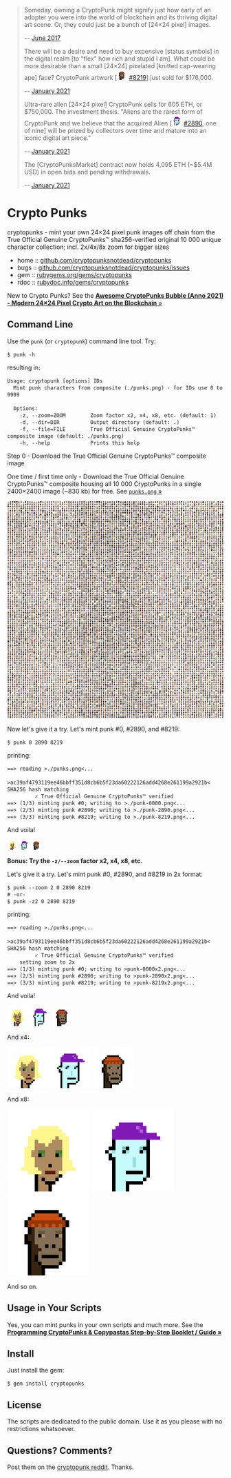 > Someday, owning a CryptoPunk might signify just how early of an
> adopter you were into the world of blockchain and its thriving digital
> art scene. Or, they could just be a bunch of [24×24 pixel] images.
>
> -- [June 2017](https://mashable.com/2017/06/16/cryptopunks-ethereum-art-collectibles/)
>
>
> There will be a desire and need to buy expensive [status symbols]
> in the digital realm [to "flex" how rich and stupid I am].
> What could be more desirable than a small [24×24]
> pixelated [knitted cap-wearing ape] face?
> CryptoPunk artwork [![](i/punk-8219.png) [#8219](https://www.larvalabs.com/cryptopunks/details/8219)] just sold for $176,000.
>
> -- [January 2021](https://decrypt.co/53519/an-ethereum-based-cryptopunk-artwork-just-sold-for-176000)
>
>
> Ultra-rare alien [24×24 pixel] CryptoPunk
> sells for 605 ETH, or $750,000.
> The investment thesis. "Aliens are the rarest form of CryptoPunk and
> we believe that the acquired Alien [![](i/punk-2890.png) [#2890](https://www.larvalabs.com/cryptopunks/details/2890), one of nine]
> will be prized by collectors over
> time and mature into an iconic digital art piece."
>
> -- [January 2021](https://cointelegraph.com/news/ultra-rare-alien-cryptopunk-nft-sells-for-605-eth-or-750-000)
>
>
> The [CryptoPunksMarket] contract now holds 4,095 ETH (~$5.4M USD) in open bids and pending withdrawals.
>
> -- [January 2021](https://twitter.com/larvalabs/status/1353915659453870080)


# Crypto Punks

cryptopunks - mint your own 24×24 pixel punk images off chain from the True Official Genuine CryptoPunks™ sha256-verified original 10 000 unique character collection; incl. 2x/4x/8x zoom for bigger sizes

* home  :: [github.com/cryptopunksnotdead/cryptopunks](https://github.com/cryptopunksnotdead/cryptopunks)
* bugs  :: [github.com/cryptopunksnotdead/cryptopunks/issues](https://github.com/cryptopunksnotdead/cryptopunks/issues)
* gem   :: [rubygems.org/gems/cryptopunks](https://rubygems.org/gems/cryptopunks)
* rdoc  :: [rubydoc.info/gems/cryptopunks](http://rubydoc.info/gems/cryptopunks)


New to Crypto Punks?
See the [**Awesome CryptoPunks Bubble (Anno 2021) - Modern 24×24 Pixel Crypto Art on the Blockchain** »](https://github.com/cryptopunksnotdead/awesome-cryptopunks-bubble)


## Command Line

Use the `punk` (or `cryptopunk`) command line tool. Try:

```
$ punk -h
```

resulting in:

```
Usage: cryptopunk [options] IDs
  Mint punk characters from composite (./punks.png) - for IDs use 0 to 9999

  Options:
    -z, --zoom=ZOOM        Zoom factor x2, x4, x8, etc. (default: 1)
    -d, --dir=DIR          Output directory (default: .)
    -f, --file=FILE        True Official Genuine CryptoPunks™ composite image (default: ./punks.png)
    -h, --help             Prints this help
```


Step 0 -  Download the True Official Genuine CryptoPunks™ composite image

One time / first time only - Download the True Official Genuine CryptoPunks™ composite
housing all 10 000 CryptoPunks
in a single 2400×2400 image (~830 kb) for free.
See [`punks.png` »](https://github.com/larvalabs/cryptopunks/blob/master/punks.png)


![](i/punks-zoom.png)



Now let's give it a try.  Let's mint punk #0, #2890, and #8219:

```
$ punk 0 2890 8219
```

printing:

```
==> reading >./punks.png<...
     >ac39af4793119ee46bbff351d8cb6b5f23da60222126add4268e261199a2921b< SHA256 hash matching
         ✓ True Official Genuine CryptoPunks™ verified
==> (1/3) minting punk #0; writing to >./punk-0000.png<...
==> (2/3) minting punk #2890; writing to >./punk-2890.png<...
==> (3/3) minting punk #8219; writing to >./punk-8219.png<...
```

And voila!

![](i/punk-0000.png)
![](i/punk-2890.png)
![](i/punk-8219.png)



**Bonus:  Try the `-z/--zoom` factor x2, x4, x8, etc.**

Let's give it a try.  Let's mint punk #0, #2890, and #8219 in 2x format:

```
$ punk --zoom 2 0 2890 8219
# -or-
$ punk -z2 0 2890 8219
```

printing:

```
==> reading >./punks.png<...
     >ac39af4793119ee46bbff351d8cb6b5f23da60222126add4268e261199a2921b< SHA256 hash matching
         ✓ True Official Genuine CryptoPunks™ verified
    setting zoom to 2x
==> (1/3) minting punk #0; writing to >punk-0000x2.png<...
==> (2/3) minting punk #2890; writing to >punk-2890x2.png<...
==> (3/3) minting punk #8219; writing to >punk-8219x2.png<...
```

And voila!

![](i/punk-0000x2.png)
![](i/punk-2890x2.png)
![](i/punk-8219x2.png)

And x4:

![](i/punk-0000x4.png)
![](i/punk-2890x4.png)
![](i/punk-8219x4.png)


And x8:

![](i/punk-0000x8.png)
![](i/punk-2890x8.png)
![](i/punk-8219x8.png)


And so on.


## Usage in Your Scripts


Yes, you can mint punks in your own scripts
and much more.
See the
[**Programming CryptoPunks & Copypastas Step-by-Step Booklet / Guide »**](https://github.com/cryptopunksnotdead/programming-cryptopunks)



## Install

Just install the gem:

    $ gem install cryptopunks


## License

The scripts are dedicated to the public domain.
Use it as you please with no restrictions whatsoever.


## Questions? Comments?

Post them on the [cryptopunk reddit](https://www.reddit.com/r/cryptopunk). Thanks.
